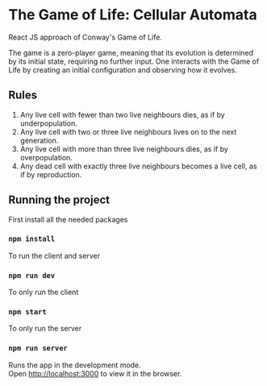 # The Game of Life: Cellular Automata
React JS approach of Conway's Game of Life.

The game is a zero-player game, meaning that its evolution is determined by its initial state, requiring no further input. One interacts with the Game of Life by creating an initial configuration and observing how it evolves.

## Rules

1. Any live cell with fewer than two live neighbours dies, as if by underpopulation.
2. Any live cell with two or three live neighbours lives on to the next generation.
3. Any live cell with more than three live neighbours dies, as if by overpopulation.
4. Any dead cell with exactly three live neighbours becomes a live cell, as if by reproduction.

## Running the project

First install all the needed packages

### `npm install`

To run the client and server

### `npm run dev`

To only run the client

### `npm start`

To only run the server

### `npm run server`

Runs the app in the development mode.<br />
Open [http://localhost:3000](http://localhost:3000) to view it in the browser.
